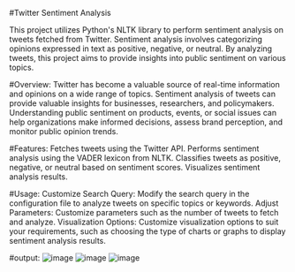 #Twitter Sentiment Analysis

This project utilizes Python's NLTK library to perform sentiment analysis on tweets fetched from Twitter. Sentiment analysis involves categorizing opinions expressed in text as positive, negative, or neutral. By analyzing tweets, this project aims to provide insights into public sentiment on various topics.

#Overview:
Twitter has become a valuable source of real-time information and opinions on a wide range of topics. Sentiment analysis of tweets can provide valuable insights for businesses, researchers, and policymakers. Understanding public sentiment on products, events, or social issues can help organizations make informed decisions, assess brand perception, and monitor public opinion trends.

#Features:
Fetches tweets using the Twitter API.
Performs sentiment analysis using the VADER lexicon from NLTK.
Classifies tweets as positive, negative, or neutral based on sentiment scores.
Visualizes sentiment analysis results.

#Usage:
Customize Search Query: Modify the search query in the configuration file to analyze tweets on specific topics or keywords.
Adjust Parameters: Customize parameters such as the number of tweets to fetch and analyze.
Visualization Options: Customize visualization options to suit your requirements, such as choosing the type of charts or graphs to display sentiment analysis results.

#output:
![image](https://github.com/Ruchag0803/Twitter-sentiment-analysis/assets/112757983/7b2a60ac-1f89-4bb2-b779-17c1830b2d26)
![image](https://github.com/Ruchag0803/Twitter-sentiment-analysis/assets/112757983/a9a6e333-099b-4057-90cb-ea3ee13e823e)
![image](https://github.com/Ruchag0803/Twitter-sentiment-analysis/assets/112757983/dc5b7127-9cbb-4c0f-acbd-fb7a95487b70)
